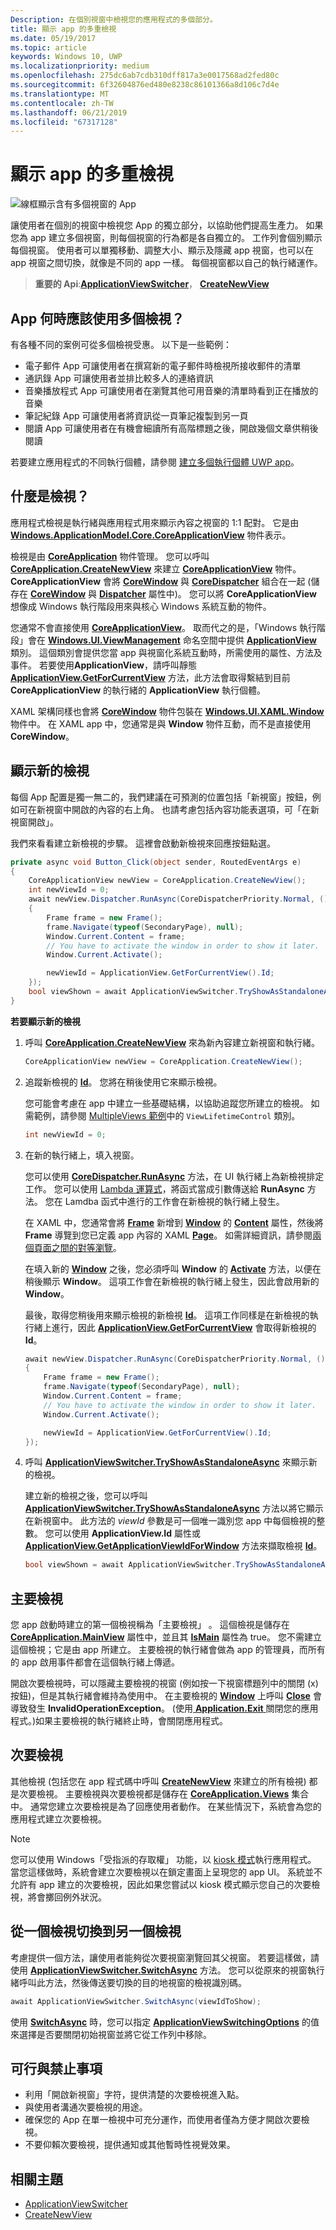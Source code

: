 ```yaml
---
Description: 在個別視窗中檢視您的應用程式的多個部分。
title: 顯示 app 的多重檢視
ms.date: 05/19/2017
ms.topic: article
keywords: Windows 10, UWP
ms.localizationpriority: medium
ms.openlocfilehash: 275dc6ab7cdb310dff817a3e0017568ad2fed80c
ms.sourcegitcommit: 6f32604876ed480e8238c86101366a8d106c7d4e
ms.translationtype: MT
ms.contentlocale: zh-TW
ms.lasthandoff: 06/21/2019
ms.locfileid: "67317128"
---
```

# <a name="show-multiple-views-for-an-app"></a>顯示 app 的多重檢視

![線框顯示含有多個視窗的 App](images/multi-view.gif)

讓使用者在個別的視窗中檢視您 App 的獨立部分，以協助他們提高生產力。 如果您為 app 建立多個視窗，則每個視窗的行為都是各自獨立的。 工作列會個別顯示每個視窗。 使用者可以單獨移動、調整大小、顯示及隱藏 app 視窗，也可以在 app 視窗之間切換，就像是不同的 app 一樣。 每個視窗都以自己的執行緒運作。

> **重要的 Api**:[**ApplicationViewSwitcher**](https://docs.microsoft.com/uwp/api/Windows.UI.ViewManagement.ApplicationViewSwitcher)， [ **CreateNewView**](https://docs.microsoft.com/uwp/api/windows.applicationmodel.core.coreapplication.createnewview)

## <a name="when-should-an-app-use-multiple-views"></a>App 何時應該使用多個檢視？
有各種不同的案例可從多個檢視受惠。 以下是一些範例：
 - 電子郵件 App 可讓使用者在撰寫新的電子郵件時檢視所接收郵件的清單
 - 通訊錄 App 可讓使用者並排比較多人的連絡資訊
 - 音樂播放程式 App 可讓使用者在瀏覽其他可用音樂的清單時看到正在播放的音樂
 - 筆記紀錄 App 可讓使用者將資訊從一頁筆記複製到另一頁
 - 閱讀 App 可讓使用者在有機會細讀所有高階標題之後，開啟幾個文章供稍後閱讀

若要建立應用程式的不同執行個體，請參閱 [建立多個執行個體 UWP app](../../launch-resume/multi-instance-uwp.md)。

## <a name="what-is-a-view"></a>什麼是檢視？

應用程式檢視是執行緒與應用程式用來顯示內容之視窗的 1:1 配對。 它是由 [**Windows.ApplicationModel.Core.CoreApplicationView**](https://docs.microsoft.com/uwp/api/Windows.ApplicationModel.Core.CoreApplicationView) 物件表示。

檢視是由 [**CoreApplication**](https://docs.microsoft.com/uwp/api/Windows.ApplicationModel.Core.CoreApplication) 物件管理。 您可以呼叫 [**CoreApplication.CreateNewView**](https://docs.microsoft.com/uwp/api/windows.applicationmodel.core.coreapplication.createnewview) 來建立 [**CoreApplicationView**](https://docs.microsoft.com/uwp/api/Windows.ApplicationModel.Core.CoreApplicationView) 物件。 **CoreApplicationView** 會將 [**CoreWindow**](https://docs.microsoft.com/uwp/api/Windows.UI.Core.CoreWindow) 與 [**CoreDispatcher**](https://docs.microsoft.com/uwp/api/Windows.UI.Core.CoreDispatcher) 組合在一起 (儲存在 [**CoreWindow**](https://docs.microsoft.com/uwp/api/windows.applicationmodel.core.coreapplicationview.corewindow) 與 [**Dispatcher**](https://docs.microsoft.com/uwp/api/windows.applicationmodel.core.coreapplicationview.dispatcher) 屬性中)。 您可以將 **CoreApplicationView** 想像成 Windows 執行階段用來與核心 Windows 系統互動的物件。

您通常不會直接使用 [**CoreApplicationView**](https://docs.microsoft.com/uwp/api/Windows.ApplicationModel.Core.CoreApplicationView)。 取而代之的是，「Windows 執行階段」會在 [**Windows.UI.ViewManagement**](https://docs.microsoft.com/uwp/api/Windows.UI.ViewManagement.ApplicationView) 命名空間中提供 [**ApplicationView**](https://docs.microsoft.com/uwp/api/Windows.UI.ViewManagement) 類別。 這個類別會提供您當 app 與視窗化系統互動時，所需使用的屬性、方法及事件。 若要使用**ApplicationView**，請呼叫靜態 [**ApplicationView.GetForCurrentView**](https://docs.microsoft.com/uwp/api/windows.ui.viewmanagement.applicationview.getforcurrentview) 方法，此方法會取得繫結到目前 **CoreApplicationView** 的執行緒的 **ApplicationView** 執行個體。

XAML 架構同樣也會將 [**CoreWindow**](https://docs.microsoft.com/uwp/api/Windows.UI.Core.CoreWindow) 物件包裝在 [**Windows.UI.XAML.Window**](https://docs.microsoft.com/uwp/api/Windows.UI.Xaml.Window) 物件中。 在 XAML app 中，您通常是與 **Window** 物件互動，而不是直接使用 **CoreWindow**。

## <a name="show-a-new-view"></a>顯示新的檢視

每個 App 配置是獨一無二的，我們建議在可預測的位置包括「新視窗」按鈕，例如可在新視窗中開啟的內容的右上角。 也請考慮包括內容功能表選項，可「在新視窗開啟」。

我們來看看建立新檢視的步驟。 這裡會啟動新檢視來回應按鈕點選。

```csharp
private async void Button_Click(object sender, RoutedEventArgs e)
{
    CoreApplicationView newView = CoreApplication.CreateNewView();
    int newViewId = 0;
    await newView.Dispatcher.RunAsync(CoreDispatcherPriority.Normal, () =>
    {
        Frame frame = new Frame();
        frame.Navigate(typeof(SecondaryPage), null);   
        Window.Current.Content = frame;
        // You have to activate the window in order to show it later.
        Window.Current.Activate();

        newViewId = ApplicationView.GetForCurrentView().Id;
    });
    bool viewShown = await ApplicationViewSwitcher.TryShowAsStandaloneAsync(newViewId);
}
```

**若要顯示新的檢視**

1.  呼叫 [**CoreApplication.CreateNewView**](https://docs.microsoft.com/uwp/api/windows.applicationmodel.core.coreapplication.createnewview) 來為新內容建立新視窗和執行緒。

    ```csharp
    CoreApplicationView newView = CoreApplication.CreateNewView();
    ```

2.  追蹤新檢視的 [**Id**](https://docs.microsoft.com/uwp/api/windows.ui.viewmanagement.applicationview.id)。 您將在稍後使用它來顯示檢視。

    您可能會考慮在 app 中建立一些基礎結構，以協助追蹤您所建立的檢視。 如需範例，請參閱 [MultipleViews 範例](https://go.microsoft.com/fwlink/p/?LinkId=620574)中的 `ViewLifetimeControl` 類別。

    ```csharp
    int newViewId = 0;
    ```

3.  在新的執行緒上，填入視窗。

    您可以使用 [**CoreDispatcher.RunAsync**](https://docs.microsoft.com/uwp/api/windows.ui.core.coredispatcher.runasync) 方法，在 UI 執行緒上為新檢視排定工作。 您可以使用 [Lambda 運算式](https://go.microsoft.com/fwlink/p/?LinkId=389615)，將函式當成引數傳送給 **RunAsync** 方法。 您在 Lamdba 函式中進行的工作會在新檢視的執行緒上發生。

    在 XAML 中，您通常會將 [**Frame**](https://docs.microsoft.com/uwp/api/Windows.UI.Xaml.Controls.Frame) 新增到 [**Window**](https://docs.microsoft.com/uwp/api/Windows.UI.Xaml.Window) 的 [**Content**](https://docs.microsoft.com/uwp/api/windows.ui.xaml.window.content) 屬性，然後將 **Frame** 導覽到您已定義 app 內容的 XAML [**Page**](https://docs.microsoft.com/uwp/api/Windows.UI.Xaml.Controls.Page)。 如需詳細資訊，請參閱[兩個頁面之間的對等瀏覽](../basics/navigate-between-two-pages.md)。

    在填入新的 [**Window**](https://docs.microsoft.com/uwp/api/Windows.UI.Xaml.Window) 之後，您必須呼叫 **Window** 的 [**Activate**](https://docs.microsoft.com/uwp/api/windows.ui.xaml.window.activate) 方法，以便在稍後顯示 **Window**。 這項工作會在新檢視的執行緒上發生，因此會啟用新的 **Window**。

    最後，取得您稍後用來顯示檢視的新檢視 [**Id**](https://docs.microsoft.com/uwp/api/windows.ui.viewmanagement.applicationview.id)。 這項工作同樣是在新檢視的執行緒上進行，因此 [**ApplicationView.GetForCurrentView**](https://docs.microsoft.com/uwp/api/windows.ui.viewmanagement.applicationview.getforcurrentview) 會取得新檢視的 **Id**。

    ```csharp
    await newView.Dispatcher.RunAsync(CoreDispatcherPriority.Normal, () =>
    {
        Frame frame = new Frame();
        frame.Navigate(typeof(SecondaryPage), null);   
        Window.Current.Content = frame;
        // You have to activate the window in order to show it later.
        Window.Current.Activate();

        newViewId = ApplicationView.GetForCurrentView().Id;
    });
    ```

4.  呼叫 [**ApplicationViewSwitcher.TryShowAsStandaloneAsync**](https://docs.microsoft.com/uwp/api/windows.ui.viewmanagement.applicationviewswitcher.tryshowasstandaloneasync) 來顯示新的檢視。

    建立新的檢視之後，您可以呼叫 [**ApplicationViewSwitcher.TryShowAsStandaloneAsync**](https://docs.microsoft.com/uwp/api/windows.ui.viewmanagement.applicationviewswitcher.tryshowasstandaloneasync) 方法以將它顯示在新視窗中。 此方法的 *viewId* 參數是可一個唯一識別您 app 中每個檢視的整數。 您可以使用 **ApplicationView.Id** 屬性或 [**ApplicationView.GetApplicationViewIdForWindow**](https://docs.microsoft.com/uwp/api/windows.ui.viewmanagement.applicationview.getapplicationviewidforwindow) 方法來擷取檢視 [**Id**](https://docs.microsoft.com/uwp/api/windows.ui.viewmanagement.applicationview.id)。

    ```csharp
    bool viewShown = await ApplicationViewSwitcher.TryShowAsStandaloneAsync(newViewId);
    ```

## <a name="the-main-view"></a>主要檢視


您 app 啟動時建立的第一個檢視稱為「主要檢視」  。 這個檢視是儲存在 [**CoreApplication.MainView**](https://docs.microsoft.com/uwp/api/windows.applicationmodel.core.coreapplication.mainview) 屬性中，並且其 [**IsMain**](https://docs.microsoft.com/uwp/api/windows.applicationmodel.core.coreapplicationview.ismain) 屬性為 true。 您不需建立這個檢視；它是由 app 所建立。 主要檢視的執行緒會做為 app 的管理員，而所有的 app 啟用事件都會在這個執行緒上傳遞。

開啟次要檢視時，可以隱藏主要檢視的視窗 (例如按一下視窗標題列中的關閉 (x) 按鈕)，但是其執行緒會維持為使用中。 在主要檢視的 [**Window**](https://docs.microsoft.com/uwp/api/Windows.UI.Xaml.Window) 上呼叫 [**Close**](https://docs.microsoft.com/uwp/api/windows.ui.xaml.window.close) 會導致發生 **InvalidOperationException**。 (使用[ **Application.Exit** ](https://docs.microsoft.com/uwp/api/windows.ui.xaml.application.exit)關閉您的應用程式。)如果主要檢視的執行緒終止時，會關閉應用程式。

## <a name="secondary-views"></a>次要檢視


其他檢視 (包括您在 app 程式碼中呼叫 [**CreateNewView**](https://docs.microsoft.com/uwp/api/windows.applicationmodel.core.coreapplication.createnewview) 來建立的所有檢視) 都是次要檢視。 主要檢視與次要檢視都是儲存在 [**CoreApplication.Views**](https://docs.microsoft.com/uwp/api/windows.applicationmodel.core.coreapplication.views) 集合中。 通常您建立次要檢視是為了回應使用者動作。 在某些情況下，系統會為您的應用程式建立次要檢視。

> [!NOTE]
> 您可以使用 Windows「受指派的存取權」  功能，以 [kiosk 模式](https://docs.microsoft.com/windows/manage/set-up-a-device-for-anyone-to-use)執行應用程式。 當您這樣做時，系統會建立次要檢視以在鎖定畫面上呈現您的 app UI。 系統並不允許有 app 建立的次要檢視，因此如果您嘗試以 kiosk 模式顯示您自己的次要檢視，將會擲回例外狀況。

## <a name="switch-from-one-view-to-another"></a>從一個檢視切換到另一個檢視

考慮提供一個方法，讓使用者能夠從次要視窗瀏覽回其父視窗。 若要這樣做，請使用 [**ApplicationViewSwitcher.SwitchAsync**](https://docs.microsoft.com/uwp/api/windows.ui.viewmanagement.applicationviewswitcher.switchasync) 方法。 您可以從原來的視窗執行緒呼叫此方法，然後傳送要切換的目的地視窗的檢視識別碼。

```csharp
await ApplicationViewSwitcher.SwitchAsync(viewIdToShow);
```

使用 [**SwitchAsync**](https://docs.microsoft.com/uwp/api/windows.ui.viewmanagement.applicationviewswitcher.switchasync) 時，您可以指定 [**ApplicationViewSwitchingOptions**](https://docs.microsoft.com/uwp/api/Windows.UI.ViewManagement.ApplicationViewSwitchingOptions) 的值來選擇是否要關閉初始視窗並將它從工作列中移除。

## <a name="dos-and-donts"></a>可行與禁止事項

* 利用「開啟新視窗」字符，提供清楚的次要檢視進入點。
* 與使用者溝通次要檢視的用途。
* 確保您的 App 在單一檢視中可充分運作，而使用者僅為方便才開啟次要檢視。
* 不要仰賴次要檢視，提供通知或其他暫時性視覺效果。

## <a name="related-topics"></a>相關主題

* [ApplicationViewSwitcher](https://docs.microsoft.com/uwp/api/Windows.UI.ViewManagement.ApplicationViewSwitcher)
* [CreateNewView](https://docs.microsoft.com/uwp/api/windows.applicationmodel.core.coreapplication.createnewview)
 
